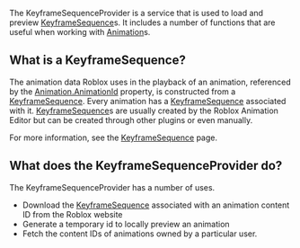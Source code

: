 The KeyframeSequenceProvider is a service that is used to load and preview [KeyframeSequence](https://developer.roblox.com/en-us/api-reference/class/KeyframeSequence)s. It includes a number of functions that are useful when working with [Animation](https://developer.roblox.com/en-us/api-reference/class/Animation)s.

What is a KeyframeSequence?
---------------------------

The animation data Roblox uses in the playback of an animation, referenced by the [Animation.AnimationId](https://developer.roblox.com/en-us/api-reference/property/Animation/AnimationId) property, is constructed from a [KeyframeSequence](https://developer.roblox.com/en-us/api-reference/class/KeyframeSequence). Every animation has a [KeyframeSequence](https://developer.roblox.com/en-us/api-reference/class/KeyframeSequence) associated with it. [KeyframeSequence](https://developer.roblox.com/en-us/api-reference/class/KeyframeSequence)s are usually created by the Roblox Animation Editor but can be created through other plugins or even manually.

For more information, see the [KeyframeSequence](https://developer.roblox.com/en-us/api-reference/class/KeyframeSequence) page.

What does the KeyframeSequenceProvider do?
------------------------------------------

The KeyframeSequenceProvider has a number of uses.

*   Download the [KeyframeSequence](https://developer.roblox.com/en-us/api-reference/class/KeyframeSequence) associated with an animation content ID from the Roblox website
*   Generate a temporary id to locally preview an animation
*   Fetch the content IDs of animations owned by a particular user.